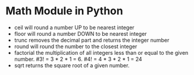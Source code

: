 # Math Module in Python


- ceil will round a number UP to be nearest integer
- floor will round a number DOWN to be nearest integer
- trunc removes the decimal part and returns the integer number
- round will round the number to the closest integer
- factorial  the multiplication of all integers less than or equal to the given number. #3! = 3 * 2 * 1 = 6.    #4! = 4 * 3 * 2 * 1 = 24
- sqrt returns the square root of a given number. 
